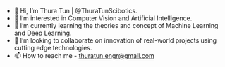 - 👋 Hi, I’m Thura Tun | @ThuraTunScibotics.
- 👀 I’m interested in Computer Vision and Artificial Intelligence.
- 🌱 I’m currently learning the theories and concept of Machine Learning and Deep Learning.
- 💞️ I’m looking to collaborate on innovation of real-world projects using cutting edge technologies.
- 📫 How to reach me - thuratun.engr@gmail.com

<!---
ThuraTunScibotics/ThuraTunScibotics is a ✨ special ✨ repository because its `README.md` (this file) appears on your GitHub profile.
You can click the Preview link to take a look at your changes.
--->
